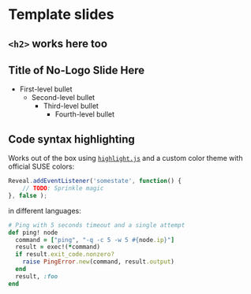 <!-- .slide: data-state="section-break" id="template-slides" -->
# Template slides
## `<h2>` works here too


<!-- .slide: data-state="normal" id="nested-lists" -->
## Title of No-Logo Slide Here

*   First-level bullet
    *   Second-level bullet
        *   Third-level bullet
            *   Fourth-level bullet


<!-- .slide: data-state="normal" id="syntax-highlighting" -->
## Code syntax highlighting

Works out of the box using [`highlight.js`](https://highlightjs.org/)
and a custom color theme with official SUSE colors:

```js
Reveal.addEventListener('somestate', function() {
    // TODO: Sprinkle magic
}, false );
```

in different languages:

```ruby
# Ping with 5 seconds timeout and a single attempt
def ping! node
  command = ["ping", "-q -c 5 -w 5 #{node.ip}"]
  result = exec!(*command)
  if result.exit_code.nonzero?
    raise PingError.new(command, result.output)
  end
  result, :foo
end
```
